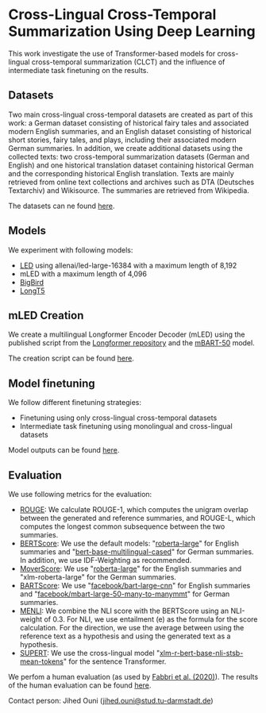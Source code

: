 # Cross-Lingual Cross-Temporal Summarization Using Deep Learning

This work investigate the use of Transformer-based models for cross-lingual cross-temporal summarization (CLCT) and the influence of intermediate task finetuning on the results.


## Datasets 
Two main cross-lingual cross-temporal datasets are created as part of this work: a German dataset consisting of historical fairy tales and associated modern English summaries, and an English dataset consisting of historical short stories, fairy tales, and plays, including their associated modern German summaries. In addition, we create additional datasets using the collected texts: two cross-temporal summarization datasets (German and English) and one historical translation dataset containing historical German and the corresponding historical English translation. Texts are mainly retrieved from online text collections and archives such as DTA (Deutsches Textarchiv) and Wikisource. The summaries are retrieved from Wikipedia.

The datasets can ne found [here](https://drive.google.com/drive/folders/1MUaYjUfiThMX8H7HDJfpujikwmdku-7m?usp=sharing). 

## Models 
We experiment with following models: 
- [LED](https://huggingface.co/allenai/led-large-16384) using allenai/led-large-16384 with a maximum length of 8,192 
- mLED with a maximum length of 4,096
- [BigBird](https://huggingface.co/pszemraj/bigbird-pegasus-large-K-booksum) 
- [LongT5](https://huggingface.co/pszemraj/long-t5-tglobal-base-16384-book-summary) 

## mLED Creation 
We create a multilingual Longformer Encoder Decoder (mLED) using the published script from the [Longformer repository](https://github.com/allenai/longformer) and the [mBART-50](https://huggingface.co/facebook/mbart-large-50-many-to-many-mmt) model. 

The creation script can be found [here](https://github.com/jihedouni/CLCT/tree/main/Models/mLED).

## Model finetuning
We follow different finetuning strategies: 
* Finetuning using only cross-lingual cross-temporal datasets 
* Intermediate task finetuning using monolingual and cross-lingual datasets

Model outputs can be found [here](https://drive.google.com/drive/folders/138bl4ELZU-Krp-nsChzDpY2vTsyJSWLf?usp=sharing). 


## Evaluation 

We use following metrics for the evaluation: 
* [ROUGE](https://pypi.org/project/rouge-score/): We calculate ROUGE-1, which computes the unigram overlap between the generated and reference summaries, and ROUGE-L, which computes the longest common subsequence between the two summaries.
* [BERTScore](https://github.com/Tiiiger/bert_score): We use the default models: "[roberta-large](https://huggingface.co/roberta-large)" for English summaries and "[bert-base-multilingual-cased](https://huggingface.co/bert-base-multilingual-cased)" for German summaries. In addition, we use IDF-Weighting as recommended.
* [MoverScore](https://github.com/AIPHES/emnlp19-moverscore): We use "[roberta-large](https://huggingface.co/roberta-large)" for the English summaries
and "xlm-roberta-large" for the German summaries.
* [BARTScore](https://github.com/neulab/BARTScore): We use "[facebook/bart-large-cnn](https://huggingface.co/facebook/bart-large-cnn)" for English summaries and "[facebook/mbart-large-50-many-to-manymmt](https://huggingface.co/facebook/mbart-large-50-many-to-many-mmt)" for German summaries.
* [MENLI](https://github.com/cyr19/MENLI): We combine the NLI score with the BERTScore using an NLI-weight of 0.3. For NLI, we use entailment (e) as the formula for the score calculation. For the direction, we use the average between using the reference text as a hypothesis and using the generated text as a hypothesis.
* [SUPERT](https://github.com/Yale-LILY/SummEval/tree/master/evaluation/summ_eval): We use the cross-lingual model "[xlm-r-bert-base-nli-stsb-mean-tokens](https://huggingface.co/sentence-transformers/xlm-r-bert-base-nli-stsb-mean-tokens)" for the sentence Transformer.

We perfom a human evaluation (as used by [Fabbri et al. (2020)](https://arxiv.org/abs/2007.12626)). The results of the human evaluation can be found [here](https://drive.google.com/drive/folders/1MWvEuXcX9GTBPGgvjHcBRZu3ZnbMUC8Q?usp=sharing). 



Contact person: Jihed Ouni (jihed.ouni@stud.tu-darmstadt.de)
